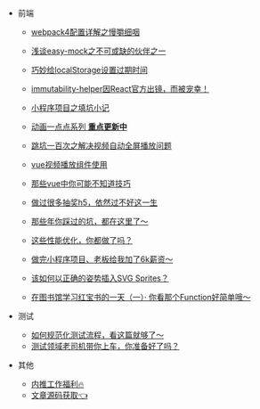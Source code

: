 

* 前端
  * [webpack4配置详解之慢嚼细咽](frontends/webpack/config.md "webpack4配置详解之慢嚼细咽")
  * [浅谈easy-mock之不可或缺的伙伴之一](frontends/js/easy-mock.md "浅谈easy-mock之不可或缺的伙伴之一")
  * [巧妙给localStorage设置过期时间](frontends/js/locas-storage.md "巧妙给localStorage设置过期时间")
  * [immutability-helper因React官方出镜，而被宠幸！](frontends/js/immutability.md "immutability-helper因React官方出镜，而被宠幸！")
  * [小程序项目之填坑小记](frontends/applets/applets-problem.md "小程序项目之填坑小记～填坑小记")
  * [动画一点点系列 **重点更新中** ](frontends/series/animation-sequence.md "每周动画一点点系列，每周带你进步一点点")
  * [跳坑一百次之解决视频自动全屏播放问题](frontends/vue/relsove_video_fullscreenPlay.md)
  * [vue视频播放组件使用](frontends/vue/vue_video_player.md)

  * [那些vue中你可能不知道技巧](frontends/vue/vue.md)
  * [做过很多抽奖h5，依然过不好这一生](frontends/css/draw-prize.md)
  * [那些年你踩过的坑，都在这里了～](frontends/js/questions.md)
  * [这些性能优化，你都做了吗？](frontends/js/optimization.md)
  * [做完小程序项目、老板给我加了6k薪资～](frontends/applets/salary-increase.md)
  * [该如何以正确的姿势插入SVG Sprites？](frontends/css/svg-sprites.md)
  * [在图书馆学习红宝书的一天（一）· 你看那个Function好简单哦～](frontends/js/redBaoBook1.md)


* 测试

  * [如何规范化测试流程，看这篇就够了～](testing/theory/test-flow.md)
  * [测试领域老司机带你上车，你准备好了吗？](testing/theory/test-started.md)

* 其他
  * [内推工作福利🔥](other/recommend.md "内推工作福利")
  * [文章源码获取👈](https://github.com/honeybadger8/blog-resource "@IT·平头哥联盟 文章源码合集")
